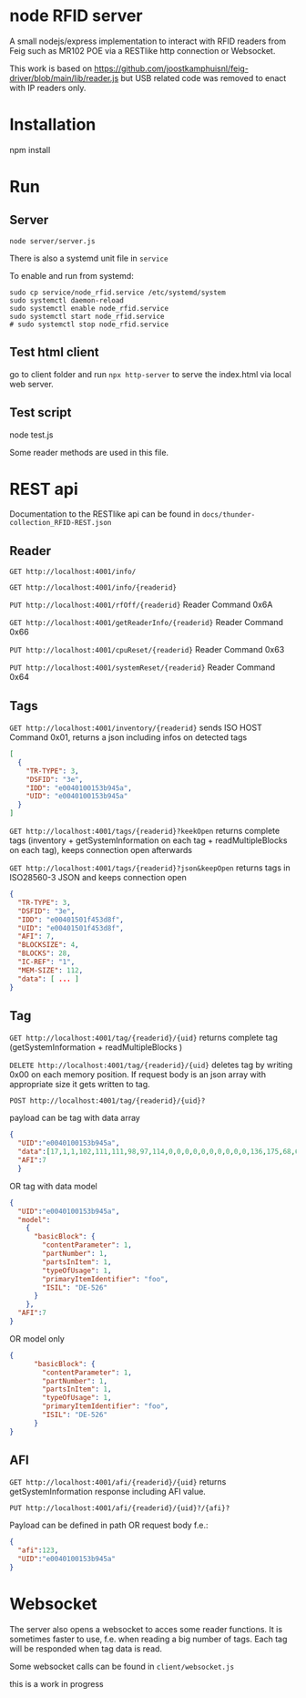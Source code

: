 # node RFID server

A small nodejs/express implementation to interact with RFID readers from Feig such as MR102 POE via a RESTlike http connection or Websocket.

This work is based on https://github.com/joostkamphuisnl/feig-driver/blob/main/lib/reader.js but USB related code was removed to enact with IP readers only.

# Installation

npm install

# Run

## Server 

`node server/server.js`

There is also a systemd unit file in `service`

To enable and run from systemd:

```
sudo cp service/node_rfid.service /etc/systemd/system
sudo systemctl daemon-reload
sudo systemctl enable node_rfid.service
sudo systemctl start node_rfid.service
# sudo systemctl stop node_rfid.service
```

## Test html client 

go to client folder and run `npx http-server` to serve the index.html via local web server.

## Test script

node test.js

Some reader methods are used in this file.


# REST api

Documentation to the RESTlike api can be found in `docs/thunder-collection_RFID-REST.json`

## Reader 

`GET http://localhost:4001/info/`

`GET http://localhost:4001/info/{readerid}`

`PUT http://localhost:4001/rfOff/{readerid}` Reader Command 0x6A

`GET http://localhost:4001/getReaderInfo/{readerid}` Reader Command 0x66

`PUT http://localhost:4001/cpuReset/{readerid}` Reader Command 0x63 

`PUT http://localhost:4001/systemReset/{readerid}` Reader Command 0x64

## Tags

`GET http://localhost:4001/inventory/{readerid}` sends ISO HOST Command 0x01, returns a json including infos on detected tags

```json
[
  {
    "TR-TYPE": 3,
    "DSFID": "3e",
    "IDD": "e0040100153b945a",
    "UID": "e0040100153b945a"
  }
]
```

`GET http://localhost:4001/tags/{readerid}?keekOpen` returns complete tags (inventory + getSystemInformation on each tag + readMultipleBlocks on each tag), keeps connection open afterwards

`GET http://localhost:4001/tags/{readerid}?json&keepOpen` returns tags in ISO28560-3 JSON and keeps connection open

```json
{ 
  "TR-TYPE": 3,
  "DSFID": "3e",
  "IDD": "e00401501f453d8f",
  "UID": "e00401501f453d8f",
  "AFI": 7,
  "BLOCKSIZE": 4,
  "BLOCKS": 28,
  "IC-REF": "1",
  "MEM-SIZE": 112,
  "data": [ ... ] 
}
```

## Tag

`GET http://localhost:4001/tag/{readerid}/{uid}` returns complete tag (getSystemInformation + readMultipleBlocks )

`DELETE http://localhost:4001/tag/{readerid}/{uid}` deletes tag by writing 0x00 on each memory position. If request body is an json array with appropriate size it gets written to tag. 

`POST http://localhost:4001/tag/{readerid}/{uid}?`

payload can be tag with data array

```json 
{
  "UID":"e0040100153b945a",
  "data":[17,1,1,102,111,111,98,97,114,0,0,0,0,0,0,0,0,0,0,136,175,68,69,53,50,54,0,0,0,0,0,0,0,0,0],
  "AFI":7
  }
```

OR tag with data model

```json
{
  "UID":"e0040100153b945a",
  "model":
    {
      "basicBlock": {
        "contentParameter": 1,
        "partNumber": 1,
        "partsInItem": 1,
        "typeOfUsage": 1,      
        "primaryItemIdentifier": "foo",
        "ISIL": "DE-526"
      }
    },
  "AFI":7
}
```
OR model only

```json
{
      "basicBlock": {
        "contentParameter": 1,
        "partNumber": 1,
        "partsInItem": 1,
        "typeOfUsage": 1,      
        "primaryItemIdentifier": "foo",
        "ISIL": "DE-526"
      }
}
```

## AFI

`GET http://localhost:4001/afi/{readerid}/{uid}` returns getSystemInformation response including AFI value.

`PUT http://localhost:4001/afi/{readerid}/{uid}?/{afi}?`

Payload can be defined in path OR request body f.e.:

```json
{
  "afi":123, 
  "UID":"e0040100153b945a"
}
```

# Websocket

The server also opens a websocket to acces some reader functions. It is sometimes faster to use, f.e. when reading a big number of tags. Each tag will be responded when tag data is read.

Some websocket calls can be found in `client/websocket.js`



this is a work in progress

